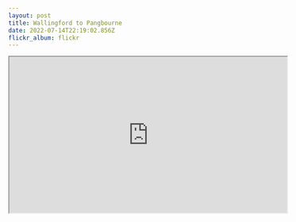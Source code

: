 ```yaml
---
layout: post
title: Wallingford to Pangbourne
date: 2022-07-14T22:19:02.856Z
flickr_album: flickr
---
```

<div class="video-box"><iframe width="560" height="315" src="https://www.youtube.com/embed/Bv0uovDywpA?rel=0" allow="accelerometer; autoplay; encrypted-media; gyroscope; picture-in-picture" allowfullscreen></iframe></div>